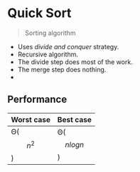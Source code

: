 # Quick Sort

> Sorting algorithm

- Uses *divide and conquer* strategy.
- Recursive algorithm.
- The divide step does most of the work.
- The merge step does nothing.
- 

## Performance

Worst case | Best case
---------- | ---------
Θ($$n^2$$) | Θ($$nlogn$$)
